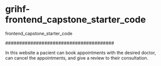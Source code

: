 # grihf-frontend_capstone_starter_code
frontend_capstone_starter_code

#######################################

In this website a pacient can book appointments with the desired doctor, can cancel the appointments, and give a review to their consultation.
